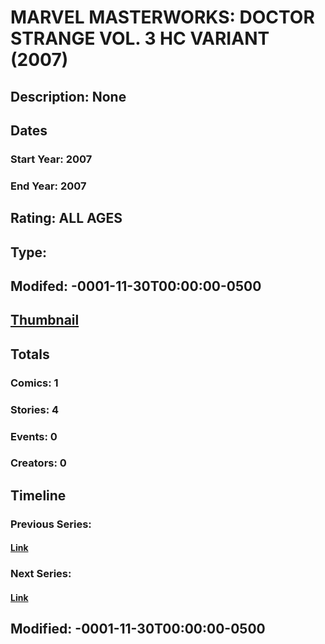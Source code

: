 # MARVEL MASTERWORKS: DOCTOR STRANGE VOL. 3 HC VARIANT (2007)
## Description: None
## Dates
### Start Year: 2007
### End Year: 2007
## Rating: ALL AGES
## Type: 
## Modifed: -0001-11-30T00:00:00-0500
## [Thumbnail](http://i.annihil.us/u/prod/marvel/i/mg/9/a0/4c7d6456e37ba.jpg)
## Totals
### Comics: 1
### Stories: 4
### Events: 0
### Creators: 0
## Timeline
### Previous Series: 
#### [Link]()
### Next Series: 
#### [Link]()
## Modified: -0001-11-30T00:00:00-0500